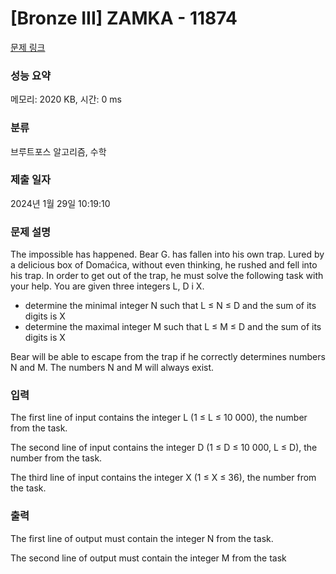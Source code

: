 # [Bronze III] ZAMKA - 11874 

[문제 링크](https://www.acmicpc.net/problem/11874) 

### 성능 요약

메모리: 2020 KB, 시간: 0 ms

### 분류

브루트포스 알고리즘, 수학

### 제출 일자

2024년 1월 29일 10:19:10

### 문제 설명

<p>The impossible has happened. Bear G. has fallen into his own trap. Lured by a delicious box of Domaćica, without even thinking, he rushed and fell into his trap. In order to get out of the trap, he must solve the following task with your help. You are given three integers L, D i X.</p>

<ul>
	<li>determine the minimal integer N such that L ≤ N ≤ D and the sum of its digits is X</li>
	<li>determine the maximal integer M such that L ≤ M ≤ D and the sum of its digits is X</li>
</ul>

<p>Bear will be able to escape from the trap if he correctly determines numbers N and M. The numbers N and M will always exist.</p>

### 입력 

 <p>The first line of input contains the integer L (1 ≤ L ≤ 10 000), the number from the task.</p>

<p>The second line of input contains the integer D (1 ≤ D ≤ 10 000, L ≤ D), the number from the task.</p>

<p>The third line of input contains the integer X (1 ≤ X ≤ 36), the number from the task.</p>

### 출력 

 <p>The first line of output must contain the integer N from the task.</p>

<p>The second line of output must contain the integer M from the task</p>

